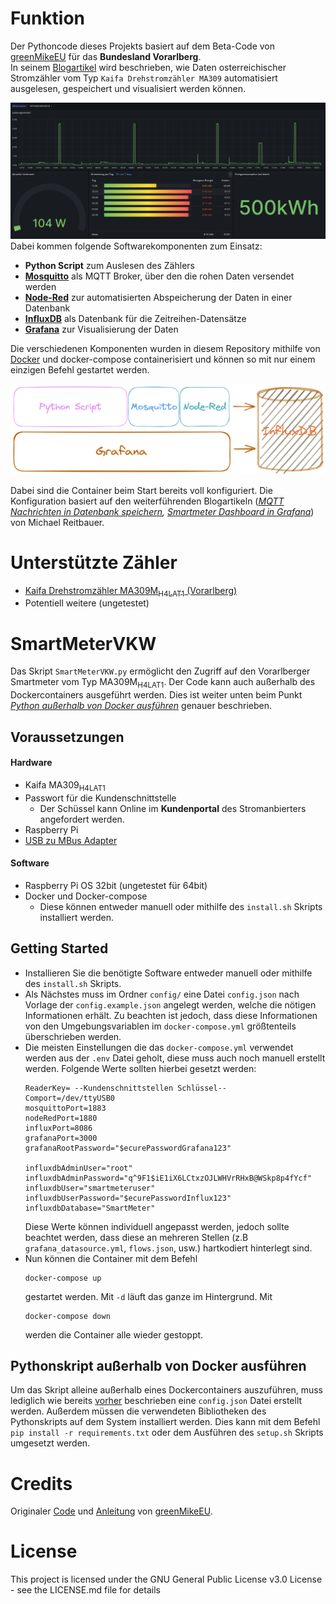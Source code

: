 # Funktion
Der Pythoncode dieses Projekts basiert auf dem Beta-Code von [greenMikeEU](https://github.com/greenMikeEU) für das **Bundesland Vorarlberg**.<br>
In seinem [Blogartikel](https://www.michaelreitbauer.at/kaifa-ma309-auslesen-smart-meter-evn/) wird beschrieben, wie Daten osterreichischer Stromzähler vom Typ `Kaifa Drehstromzähler MA309` automatisiert ausgelesen, gespeichert und visualisiert werden können.<br>  

![Grafana Oberfläche](Grafana.png)
Dabei kommen folgende Softwarekomponenten zum Einsatz:
- **Python Script** zum Auslesen des Zählers
- [**Mosquitto**](https://mosquitto.org/) als MQTT Broker, über den die rohen Daten versendet werden
- [**Node-Red**](https://nodered.org/) zur automatisierten Abspeicherung der Daten in einer Datenbank
- [**InfluxDB**](https://www.influxdata.com) als Datenbank für die Zeitreihen-Datensätze
- [**Grafana**](https://grafana.com/) zur Visualisierung der Daten

Die verschiedenen Komponenten wurden in diesem Repository mithilfe von [Docker](https://www.docker.com/) und docker-compose containerisiert und können so mit nur einem einzigen Befehl gestartet werden.

![Visualisierung der Container](Visualisierung.png)

Dabei sind die Container beim Start bereits voll konfiguriert. Die Konfiguration basiert auf den weiterführenden Blogartikeln (*[MQTT Nachrichten in Datenbank speichern](https://www.michaelreitbauer.at/mqtt-nachrichten-in-datenbank-speichern/), [Smartmeter Dashboard in Grafana](https://www.michaelreitbauer.at/smart-meter-dashboard-in-grafana-influxdb/)*) von Michael Reitbauer.

# Unterstützte Zähler

-   [Kaifa Drehstromzähler MA309M<sub>H4LAT1</sub> (Vorarlberg)](#HSmartMeterVKW)
-   Potentiell weitere (ungetestet)


# <a id="HSmartMeterVKW"></a>SmartMeterVKW
Das Skript `SmartMeterVKW.py` ermöglicht den Zugriff auf den Vorarlberger Smartmeter vom Typ MA309M<sub>H4LAT1</sub>. Der Code kann auch außerhalb des Dockercontainers ausgeführt werden. Dies ist weiter unten beim Punkt [*Python außerhalb von Docker ausführen*](#RunPythonStandalone) genauer beschrieben.


## Voraussetzungen
#### Hardware
-   Kaifa MA309<sub>H4LAT1</sub>
-   Passwort für die Kundenschnittstelle
    -   Der Schüssel kann Online im **Kundenportal** des Stromanbierters angefordert werden.
-   Raspberry Pi
-   [USB zu MBus Adapter](https://www.ebay.at/itm/144514262822)
#### Software

- Raspberry Pi OS 32bit (ungetestet für 64bit)
- Docker und Docker-compose
    - Diese können entweder manuell oder mithilfe des `install.sh` Skripts installiert werden.
## Getting Started

- Installieren Sie die benötigte Software entweder manuell oder mithilfe des `install.sh` Skripts.  
- <a id="configjsonAnlegen"></a>Als Nächstes muss im Ordner `config/` eine Datei `config.json` nach Vorlage der `config.example.json` angelegt werden, welche die nötigen Informationen erhält. Zu beachten ist jedoch, dass diese Informationen von den Umgebungsvariablen im `docker-compose.yml` größtenteils überschrieben werden. 
- Die meisten Einstellungen die das `docker-compose.yml` verwendet werden aus der `.env` Datei geholt, diese muss auch noch manuell erstellt werden. Folgende Werte sollten hierbei gesetzt werden:  
    ``` 
    ReaderKey= --Kundenschnittstellen Schlüssel--
    Comport=/dev/ttyUSB0
    mosquittoPort=1883
    nodeRedPort=1880
    influxPort=8086
    grafanaPort=3000
    grafanaRootPassword="$ecurePasswordGrafana123"

    influxdbAdminUser="root"
    influxdbAdminPassword="q^9F1$iE1iX6LCtxzOJLWHVrRHxB@WSkp8p4fYcf"
    influxdbUser="smartmeteruser"
    influxdbUserPassword="$ecurePasswordInflux123"
    influxdbDatabase="SmartMeter"
    ```
    Diese Werte können individuell angepasst werden, jedoch sollte beachtet werden, dass diese an mehreren Stellen (z.B `grafana_datasource.yml`, `flows.json`, usw.) hartkodiert hinterlegt sind.
- Nun können die Container mit dem Befehl 
  ```
  docker-compose up
  ``` 
  gestartet werden. Mit `-d` läuft das ganze im Hintergrund. Mit 
  ```
  docker-compose down
  ```
  werden die Container alle wieder gestoppt.  
## <a id="RunPythonStandalone"></a>Pythonskript außerhalb von Docker ausführen

Um das Skript alleine außerhalb eines Dockercontainers auszuführen, muss lediglich wie bereits [vorher](#configjsonAnlegen) beschrieben eine `config.json` Datei erstellt werden. Außerdem müssen die verwendeten Bibliotheken des Pythonskripts auf dem System installiert werden. Dies kann mit dem Befehl `pip install -r requirements.txt` oder dem Ausführen des `setup.sh` Skripts umgesetzt werden.

# Credits
Originaler [Code](https://github.com/greenMikeEU/SmartMeterEVNKaifaMA309) und [Anleitung](https://www.michaelreitbauer.at/kaifa-ma309-auslesen-smart-meter-evn/) von [greenMikeEU](https://github.com/greenMikeEU).

# License

This project is licensed under the GNU General Public License v3.0 License - see the LICENSE.md file for details
